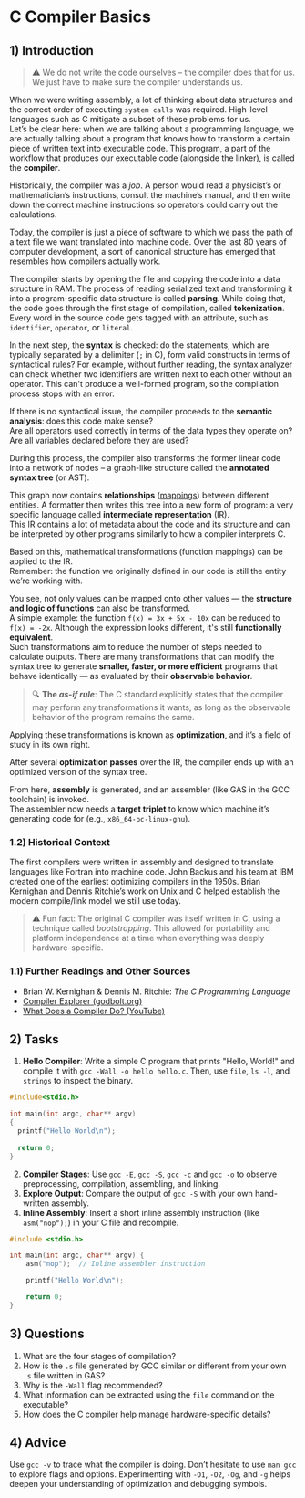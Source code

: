 <!---
{
  "depends_on": ["https://github.com/STEMgraph/718193ef-11a1-408d-af23-4b10c24d490d", "https://github.com/STEMgraph/99787eda-617a-4a68-b9a4-d60ec5c5c303"],
  "author": "Stephan Bökelmann",
  "first_used": "2025-04-02",
  "keywords": ["C Compiler", "Assembler", "Linking", "Object Files"]
}
--->

# C Compiler Basics

## 1) Introduction
> ⚠️ We do not write the code ourselves – the compiler does that for us. We just have to make sure the compiler understands us.

When we were writing assembly, a lot of thinking about data structures and the correct order of executing `system calls` was required. High-level languages such as C mitigate a subset of these problems for us.  
Let’s be clear here: when we are talking about a programming language, we are actually talking about a program that knows how to transform a certain piece of written text into executable code. This program, a part of the workflow that produces our executable code (alongside the linker), is called the **compiler**.

Historically, the compiler was a *job*. A person would read a physicist’s or mathematician’s instructions, consult the machine’s manual, and then write down the correct machine instructions so operators could carry out the calculations.

Today, the compiler is just a piece of software to which we pass the path of a text file we want translated into machine code. Over the last 80 years of computer development, a sort of canonical structure has emerged that resembles how compilers actually work.

The compiler starts by opening the file and copying the code into a data structure in RAM. The process of reading serialized text and transforming it into a program-specific data structure is called **parsing**. While doing that, the code goes through the first stage of compilation, called **tokenization**. Every word in the source code gets tagged with an attribute, such as `identifier`, `operator`, or `literal`.

In the next step, the **syntax** is checked: do the statements, which are typically separated by a delimiter (`;` in C), form valid constructs in terms of syntactical rules? For example, without further reading, the syntax analyzer can check whether two identifiers are written next to each other without an operator. This can't produce a well-formed program, so the compilation process stops with an error.

If there is no syntactical issue, the compiler proceeds to the **semantic analysis**: does this code make sense?  
Are all operators used correctly in terms of the data types they operate on? Are all variables declared before they are used?

During this process, the compiler also transforms the former linear code into a network of nodes – a graph-like structure called the **annotated syntax tree** (or AST).

This graph now contains **relationships** ([mappings](https://github.com/STEMgraph/da751de6-10d3-4770-a4d3-359f08bc6631)) between different entities. A formatter then writes this tree into a new form of program: a very specific language called **intermediate representation** (IR).  
This IR contains a lot of metadata about the code and its structure and can be interpreted by other programs similarly to how a compiler interprets C.

Based on this, mathematical transformations (function mappings) can be applied to the IR.  
Remember: the function we originally defined in our code is still the entity we’re working with.

You see, not only values can be mapped onto other values — the **structure and logic of functions** can also be transformed.  
A simple example: the function `f(x) = 3x + 5x - 10x` can be reduced to `f(x) = -2x`. Although the expression looks different, it's still **functionally equivalent**.  
Such transformations aim to reduce the number of steps needed to calculate outputs. There are many transformations that can modify the syntax tree to generate **smaller, faster, or more efficient** programs that behave identically — as evaluated by their **observable behavior**.

> 🔍 **The _as-if rule_**: The C standard explicitly states that the compiler may perform any transformations it wants, as long as the observable behavior of the program remains the same.

Applying these transformations is known as **optimization**, and it’s a field of study in its own right.

After several **optimization passes** over the IR, the compiler ends up with an optimized version of the syntax tree.

From here, **assembly** is generated, and an assembler (like GAS in the GCC toolchain) is invoked.  
The assembler now needs a **target triplet** to know which machine it’s generating code for (e.g., `x86_64-pc-linux-gnu`).

### 1.2) Historical Context
The first compilers were written in assembly and designed to translate languages like Fortran into machine code. John Backus and his team at IBM created one of the earliest optimizing compilers in the 1950s. Brian Kernighan and Dennis Ritchie’s work on Unix and C helped establish the modern compile/link model we still use today. 

> ⚠️ Fun fact: The original C compiler was itself written in C, using a technique called *bootstrapping*. This allowed for portability and platform independence at a time when everything was deeply hardware-specific.

### 1.1) Further Readings and Other Sources
- Brian W. Kernighan & Dennis M. Ritchie: *The C Programming Language*
- [Compiler Explorer (godbolt.org)](https://godbolt.org/)
- [What Does a Compiler Do? (YouTube)](https://www.youtube.com/watch?v=FnGCDLhaxKU)

## 2) Tasks
1. **Hello Compiler**: Write a simple C program that prints "Hello, World!" and compile it with `gcc -Wall -o hello hello.c`. Then, use `file`, `ls -l`, and `strings` to inspect the binary.
```C
#include<stdio.h>

int main(int argc, char** argv)
{
  printf("Hello World\n");
  
  return 0;
}
```

2. **Compiler Stages**: Use `gcc -E`, `gcc -S`, `gcc -c` and `gcc -o` to observe preprocessing, compilation, assembling, and linking.
3. **Explore Output**: Compare the output of `gcc -S` with your own hand-written assembly.
4. **Inline Assembly**: Insert a short inline assembly instruction (like `asm("nop");`) in your C file and recompile.
```C
#include <stdio.h>

int main(int argc, char** argv) {
    asm("nop");  // Inline assembler instruction

    printf("Hello World\n");

    return 0;
}
```

## 3) Questions
1. What are the four stages of compilation?
2. How is the `.s` file generated by GCC similar or different from your own `.s` file written in GAS?
3. Why is the `-Wall` flag recommended?
4. What information can be extracted using the `file` command on the executable?
5. How does the C compiler help manage hardware-specific details?

## 4) Advice
Use `gcc -v` to trace what the compiler is doing. Don’t hesitate to use `man gcc` to explore flags and options. Experimenting with `-O1`, `-O2`, `-Og`, and `-g` helps deepen your understanding of optimization and debugging symbols.

